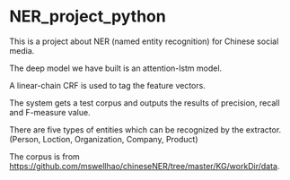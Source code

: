 # NER_project_python
This is a project about NER (named entity recognition) for Chinese social media.

The deep model we have built is an attention-lstm model.

A linear-chain CRF is used to tag the feature vectors.

The system gets a test corpus and outputs the results of precision, recall and F-measure value.

There are five types of entities which can be recognized by the extractor.(Person, Loction, Organization, Company, Product)

The corpus is from https://github.com/mswellhao/chineseNER/tree/master/KG/workDir/data.
